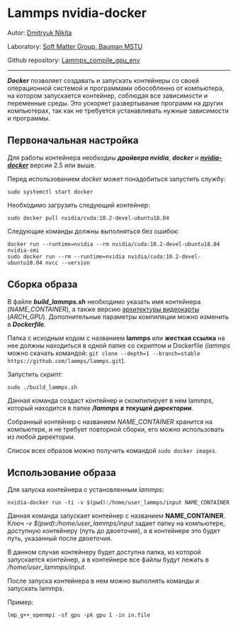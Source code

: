 # Lammps nvidia-docker

Autor: [Dmitryuk Nikita](https://github.com/NikitaDmitryuk)

Laboratory: [Soft Matter Group, Bauman MSTU](http://teratech.ru/en)

Github repository: [Lammps_compile_gpu_env](https://github.com/NikitaDmitryuk/Lammps_compile_gpu_env)

---

***Docker*** позволяет создавать и запускать контейнеры со своей операционной системой и программами обособленно от компьютера, на котором запускается контейнер, соблюдая все зависимости и переменные среды. Это ускоряет развертывание программ на других компьютерах, так как не требуется устанавливать нужные зависимости и программы.


## Первоначальная настройка

Для работы контейнера необходиы ***драйвера nvidia***, ***docker*** и ***[nvidia-docker](https://github.com/NVIDIA/nvidia-docker)*** версии 2.5 или выше.

Перед использованием *docker* может понадобиться запустить службу:


```shell
sudo systemctl start docker
```

Необходимо загрузить следующий контейнер:

```shell
sudo docker pull nvidia/cuda:10.2-devel-ubuntu18.04
```

Следующие команды должны выполняться без ошибок:

```shell
docker run --runtime=nvidia --rm nvidia/cuda:10.2-devel-ubuntu18.04 nvidia-smi
sudo docker run --rm --runtime=nvidia nvidia/cuda:10.2-devel-ubuntu18.04 nvcc --version
```

## Сборка образа

В файле ***build_lammps.sh*** необходимо указать имя контейнера (*NAME_CONTAINER*), а также версию [архитектуры видеокарты](https://ru.wikipedia.org/wiki/CUDA) (*ARCH_GPU*).
Дополнительные параметры компиляции можно изменить в ***Dockerfile***.

Папка с исходным кодом с названием **lammps** или **жесткая ссылка** на нее должны находиться в одной папке со скриптом и Dockerfile (*lammps* можно скачать командой: `git clone --depth=1 --branch=stable https://github.com/lammps/lammps.git`).

Запустить скрипт:

```shell
sudo ./build_lammps.sh
```

Данная команда создаст контейнер и скомпилирует в нем lammps, который находится в папке ***/lammps в текущей директории***.

Собранный контейнер с названием *NAME_CONTAINER* хранится на компьютере, и не требует повторной сборки, его можно использовать из любой директории.

Список всех образов можно получить командой `sudo docker images`.

## Использование образа

Для запуска контейнера с установленным *lammps*:

```shell
nvidia-docker run -ti -v $(pwd):/home/user_lammps/input NAME_CONTAINER
```

Данная команда запускает контейнер с названием **NAME_CONTAINER**. Ключ *-v $(pwd):/home/user_lammps/input* задает папку на компьютере, доступную контейнеру (путь до двоеточия), а в контейнере это будет путь, указанный после двоеточия.

В данном случае контейнеру будет доступна папка, из которой запускается контейнер, а в контейнере все файлы будут лежать в */home/user_lammps/input*.

После запуска контейнера в нем можно выполнять команды и запускать lammps.

Пример:

```shell
lmp_g++_openmpi -sf gpu -pk gpu 1 -in in.file
```
